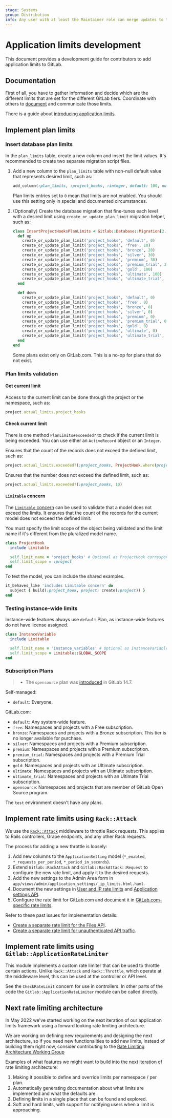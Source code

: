 ```yaml
---
stage: Systems
group: Distribution
info: Any user with at least the Maintainer role can merge updates to this content. For details, see https://docs.gitlab.com/ee/development/development_processes.html#development-guidelines-review.
---
```


# Application limits development

This document provides a development guide for contributors to add application
limits to GitLab.

## Documentation

First of all, you have to gather information and decide which are the different
limits that are set for the different GitLab tiers. Coordinate with others to [document](../administration/instance_limits.md)
and communicate those limits.

There is a guide about [introducing application limits](https://about.gitlab.com/handbook/product/product-processes/#introducing-application-limits).

## Implement plan limits

### Insert database plan limits

In the `plan_limits` table, create a new column and insert the limit values.
It's recommended to create two separate migration script files.

1. Add a new column to the `plan_limits` table with non-null default value that
   represents desired limit, such as:

   ```ruby
   add_column(:plan_limits, :project_hooks, :integer, default: 100, null: false)
   ```

   Plan limits entries set to `0` mean that limits are not enabled. You should
   use this setting only in special and documented circumstances.

1. (Optionally) Create the database migration that fine-tunes each level with a
   desired limit using `create_or_update_plan_limit` migration helper, such as:

   ```ruby
   class InsertProjectHooksPlanLimits < Gitlab::Database::Migration[2.1]
     def up
       create_or_update_plan_limit('project_hooks', 'default', 0)
       create_or_update_plan_limit('project_hooks', 'free', 10)
       create_or_update_plan_limit('project_hooks', 'bronze', 20)
       create_or_update_plan_limit('project_hooks', 'silver', 30)
       create_or_update_plan_limit('project_hooks', 'premium', 30)
       create_or_update_plan_limit('project_hooks', 'premium_trial', 30)
       create_or_update_plan_limit('project_hooks', 'gold', 100)
       create_or_update_plan_limit('project_hooks', 'ultimate', 100)
       create_or_update_plan_limit('project_hooks', 'ultimate_trial', 100)
     end

     def down
       create_or_update_plan_limit('project_hooks', 'default', 0)
       create_or_update_plan_limit('project_hooks', 'free', 0)
       create_or_update_plan_limit('project_hooks', 'bronze', 0)
       create_or_update_plan_limit('project_hooks', 'silver', 0)
       create_or_update_plan_limit('project_hooks', 'premium', 0)
       create_or_update_plan_limit('project_hooks', 'premium_trial', 0)
       create_or_update_plan_limit('project_hooks', 'gold', 0)
       create_or_update_plan_limit('project_hooks', 'ultimate', 0)
       create_or_update_plan_limit('project_hooks', 'ultimate_trial', 0)
     end
   end
   ```

   Some plans exist only on GitLab.com. This is a no-op for plans
   that do not exist.

### Plan limits validation

#### Get current limit

Access to the current limit can be done through the project or the namespace,
such as:

```ruby
project.actual_limits.project_hooks
```

#### Check current limit

There is one method `PlanLimits#exceeded?` to check if the current limit is
being exceeded. You can use either an `ActiveRecord` object or an `Integer`.

Ensures that the count of the records does not exceed the defined limit, such as:

```ruby
project.actual_limits.exceeded?(:project_hooks, ProjectHook.where(project: project))
```

Ensures that the number does not exceed the defined limit, such as:

```ruby
project.actual_limits.exceeded?(:project_hooks, 10)
```

#### `Limitable` concern

The [`Limitable` concern](https://gitlab.com/gitlab-org/gitlab/-/blob/master/app/models/concerns/limitable.rb)
can be used to validate that a model does not exceed the limits. It ensures
that the count of the records for the current model does not exceed the defined
limit.

You must specify the limit scope of the object being validated
and the limit name if it's different from the pluralized model name.

```ruby
class ProjectHook
  include Limitable

  self.limit_name = 'project_hooks' # Optional as ProjectHook corresponds with project_hooks
  self.limit_scope = :project
end
```

To test the model, you can include the shared examples.

```ruby
it_behaves_like 'includes Limitable concern' do
  subject { build(:project_hook, project: create(:project)) }
end
```

### Testing instance-wide limits

Instance-wide features always use `default` Plan, as instance-wide features
do not have license assigned.

```ruby
class InstanceVariable
  include Limitable

  self.limit_name = 'instance_variables' # Optional as InstanceVariable corresponds with instance_variables
  self.limit_scope = Limitable::GLOBAL_SCOPE
end
```

### Subscription Plans

> - The `opensource` plan was [introduced](https://gitlab.com/gitlab-org/gitlab/-/issues/346399) in GitLab 14.7.

Self-managed:

- `default`: Everyone.

GitLab.com:

- `default`: Any system-wide feature.
- `free`: Namespaces and projects with a Free subscription.
- `bronze`: Namespaces and projects with a Bronze subscription. This tier is no longer available for purchase.
- `silver`: Namespaces and projects with a Premium subscription.
- `premium`: Namespaces and projects with a Premium subscription.
- `premium_trial`: Namespaces and projects with a Premium Trial subscription.
- `gold`: Namespaces and projects with an Ultimate subscription.
- `ultimate`: Namespaces and projects with an Ultimate subscription.
- `ultimate_trial`: Namespaces and projects with an Ultimate Trial subscription.
- `opensource`: Namespaces and projects that are member of GitLab Open Source program.

The `test` environment doesn't have any plans.

## Implement rate limits using `Rack::Attack`

We use the [`Rack::Attack`](https://github.com/rack/rack-attack) middleware to throttle Rack requests.
This applies to Rails controllers, Grape endpoints, and any other Rack requests.

The process for adding a new throttle is loosely:

1. Add new columns to the `ApplicationSetting` model (`*_enabled`, `*_requests_per_period`, `*_period_in_seconds`).
1. Extend `Gitlab::RackAttack` and `Gitlab::RackAttack::Request` to configure the new rate limit,
  and apply it to the desired requests.
1. Add the new settings to the Admin Area form in `app/views/admin/application_settings/_ip_limits.html.haml`.
1. Document the new settings in [User and IP rate limits](../administration/settings/user_and_ip_rate_limits.md) and [Application settings API](../api/settings.md).
1. Configure the rate limit for GitLab.com and document it in [GitLab.com-specific rate limits](../user/gitlab_com/index.md#gitlabcom-specific-rate-limits).

Refer to these past issues for implementation details:

- [Create a separate rate limit for the Files API](https://gitlab.com/gitlab-org/gitlab/-/issues/335075).
- [Create a separate rate limit for unauthenticated API traffic](https://gitlab.com/gitlab-org/gitlab/-/issues/335300).

## Implement rate limits using `Gitlab::ApplicationRateLimiter`

This module implements a custom rate limiter that can be used to throttle
certain actions. Unlike `Rack::Attack` and `Rack::Throttle`, which operate at
the middleware level, this can be used at the controller or API level.

See the `CheckRateLimit` concern for use in controllers. In other parts of the code
the `Gitlab::ApplicationRateLimiter` module can be called directly.

## Next rate limiting architecture

In May 2022 we've started working on the next iteration of our application
limits framework using a forward looking rate limiting architecture.

We are working on defining new requirements and designing the next
architecture, so if you need new functionalities to add new limits, instead of
building them right now, consider contributing to the
[Rate Limiting Architecture Working Group](https://about.gitlab.com/company/team/structure/working-groups/rate-limit-architecture/)

Examples of what features we might want to build into the next iteration of
rate limiting architecture:

1. Making it possible to define and override limits per namespace / per plan.
1. Automatically generating documentation about what limits are implemented and
   what the defaults are.
1. Defining limits in a single place that can be found and explored.
1. Soft and hard limits, with support for notifying users when a limit is
   approaching.
